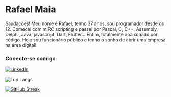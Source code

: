 
# Rafael Maia

Saudações! Meu nome é Rafael, tenho 37 anos, sou programador desde os 12. Comecei com mIRC scripting e passei por Pascal, C, C++, Assembly, Delphi, Java, javascript, Dart, Flutter... Enfim, totalmente apaixonado por código. Hoje sou funcionário público e tenho o sonho de abrir uma empresa na área digital!

### Conecte-se comigo
[![LinkedIn](https://img.shields.io/badge/LinkedIn-000?style=for-the-badge&logo=linkedin&logoColor=0E76A8)](https://www.linkedin.com/in/rafaelmaia8384/)

![Top Langs](https://github-readme-stats-git-masterrstaa-rickstaa.vercel.app/api/top-langs/?username=rafaelmaia8384&layout=compact&bg_color=000&border_color=30A3DC&title_color=E94D5F&text_color=FFF)

[![GitHub Streak](https://streak-stats.demolab.com/?user=rafaelmaia8384&theme=bear&background=000&border=30A3DC&dates=FFF)](https://git.io/streak-stats)